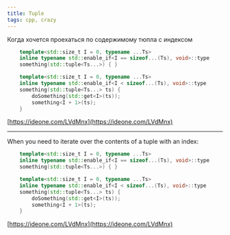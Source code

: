 ```yaml
---
title: Tuple 
tags: cpp, crazy
---
```


Когда хочется проехаться по содержимому тюпла с индексом
```cpp
    template<std::size_t I = 0, typename ...Ts>
    inline typename std::enable_if<I == sizeof...(Ts), void>::type
    something(std::tuple<Ts...>) { }

    template<std::size_t I = 0, typename ...Ts>
    inline typename std::enable_if<I < sizeof...(Ts), void>::type
    something(std::tuple<Ts...> ts) {
        doSomething(std::get<I>(ts));
        something<I + 1>(ts);
    }
```
[https://ideone.com/LVdMnx](https://ideone.com/LVdMnx)

---

When you need to iterate over the contents of a tuple with an index:

```cpp
    template<std::size_t I = 0, typename ...Ts>
    inline typename std::enable_if<I == sizeof...(Ts), void>::type
    something(std::tuple<Ts...>) { }

    template<std::size_t I = 0, typename ...Ts>
    inline typename std::enable_if<I < sizeof...(Ts), void>::type
    something(std::tuple<Ts...> ts) {
        doSomething(std::get<I>(ts));
        something<I + 1>(ts);
    }
```
[https://ideone.com/LVdMnx](https://ideone.com/LVdMnx)